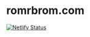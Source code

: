 # romrbrom.com

[![Netlify
Status](https://api.netlify.com/api/v1/badges/4162f8cf-49d2-4f6c-9734-7073674b7b63/deploy-status)](https://app.netlify.com/sites/rombrom/deploys)
